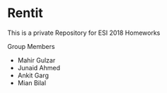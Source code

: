 # Rentit

This is a private Repository for ESI 2018 Homeworks

Group Members

* Mahir Gulzar
* Junaid Ahmed
* Ankit Garg
* Mian Bilal